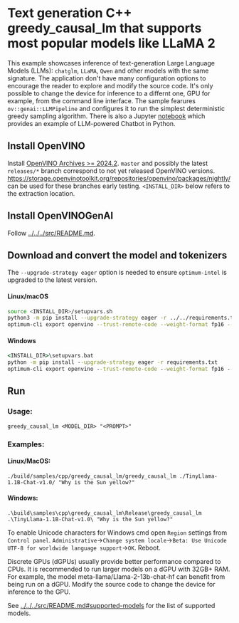 # Text generation C++ greedy_causal_lm that supports most popular models like LLaMA 2

This example showcases inference of text-generation Large Language Models (LLMs): `chatglm`, `LLaMA`, `Qwen` and other models with the same signature. The application don't have many configuration options to encourage the reader to explore and modify the source code. It's only possible to change the device for inference to a differnt one, GPU for example, from the command line interface. The sample fearures `ov::genai::LLMPipeline` and configures it to run the simplest deterministic greedy sampling algorithm. There is also a Jupyter [notebook](https://github.com/openvinotoolkit/openvino_notebooks/tree/main/notebooks/254-llm-chatbot) which provides an example of LLM-powered Chatbot in Python.

## Install OpenVINO

Install [OpenVINO Archives >= 2024.2](docs.openvino.ai/install). `master` and possibly the latest `releases/*` branch correspond to not yet released OpenVINO versions. https://storage.openvinotoolkit.org/repositories/openvino/packages/nightly/ can be used for these branches early testing. `<INSTALL_DIR>` below refers to the extraction location.

## Install OpenVINOGenAI

Follow [../../../src/README.md](../../../src/README.md).

## Download and convert the model and tokenizers

The `--upgrade-strategy eager` option is needed to ensure `optimum-intel` is upgraded to the latest version.

#### Linux/macOS

```sh
source <INSTALL_DIR>/setupvars.sh
python3 -m pip install --upgrade-strategy eager -r ../../requirements.txt
optimum-cli export openvino --trust-remote-code --weight-format fp16 --model TinyLlama/TinyLlama-1.1B-Chat-v1.0 TinyLlama-1.1B-Chat-v1.0
```

#### Windows

```bat
<INSTALL_DIR>\setupvars.bat
python -m pip install --upgrade-strategy eager -r requirements.txt
optimum-cli export openvino --trust-remote-code --weight-format fp16 --model TinyLlama/TinyLlama-1.1B-Chat-v1.0 TinyLlama-1.1B-Chat-v1.0
```

## Run

### Usage:
`greedy_causal_lm <MODEL_DIR> "<PROMPT>"`

### Examples:

#### Linux/MacOS:
`./build/samples/cpp/greedy_causal_lm/greedy_causal_lm ./TinyLlama-1.1B-Chat-v1.0/ "Why is the Sun yellow?"`

#### Windows:
`.\build\samples\cpp\greedy_causal_lm\Release\greedy_causal_lm .\TinyLlama-1.1B-Chat-v1.0\ "Why is the Sun yellow?"`

To enable Unicode characters for Windows cmd open `Region` settings from `Control panel`. `Administrative`->`Change system locale`->`Beta: Use Unicode UTF-8 for worldwide language support`->`OK`. Reboot.

Discrete GPUs (dGPUs) usually provide better performance compared to CPUs. It is recommended to run larger models on a dGPU with 32GB+ RAM. For example, the model meta-llama/Llama-2-13b-chat-hf can benefit from being run on a dGPU. Modify the source code to change the device for inference to the GPU.

See [../../../src/README.md#supported-models](../../src/README.md#supported-models) for the list of supported models.
